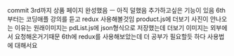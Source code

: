 commit 3rd까지 상품 페이지 완성했음
ㅡ 아직 덜했음 추가하고싶은 기능이 있음
6th부터는 코딩애플 강의를 듣고 redux 사용해볼것임
product.js에 더보기 사진이 안나오는 이유는 원래이미지는 pdList.js에 json형식으로 저장했는데 더보기 이미지는 외부에서 요청해온거기때문
6th에 redux를 사용해보았는데 더 공부가 필요할듯 하다 사용법에 대해서요